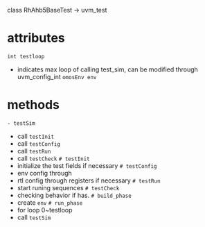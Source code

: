 
class RhAhb5BaseTest -> uvm_test

# attributes
`int testloop`
- indicates max loop of calling test_sim, can be modified through uvm_config_int
`omosEnv env`
# methods
`- testSim`
- call `testInit`
- call `testConfig`
- call `testRun`
- call `testCheck`
`# testInit`
- initialize the test fields if necessary
`# testConfig`
- env config through 
- rtl config through registers if necessary
`# testRun`
- start runing sequences
`# testCheck`
- checking behavior if has.
`# build_phase`
- create `env`
`# run_phase`
- for loop 0~testloop
- call `testSim`
